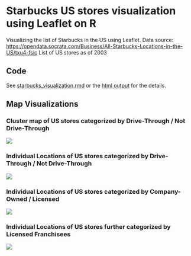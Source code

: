 # Starbucks US stores visualization using Leaflet on R

Visualizing the list of Starbucks in the US using Leaflet. 
Data source: https://opendata.socrata.com/Business/All-Starbucks-Locations-in-the-US/txu4-fsic
List of US stores as of 2003

## Code

See [starbucks_visualization.rmd](https://github.com/aannasw/starbucks-leaflet/blob/master/starbucks_visualization.Rmd) or the [html output](http://artiannaswamy.com/starbucks-leaflet/starbucks_visualization.html) for the details.

## Map Visualizations

### Cluster map of US stores categorized by Drive-Through / Not Drive-Through

<a href="http://artiannaswamy.com/starbucks-leaflet/maps/cluster_map_drive-through.html" target="_blank">
	<img src="starbucks-leaflet/images/cluster_map_drive-through.png" />
</a>

### Individual Locations of US stores categorized by Drive-Through / Not Drive-Through

<a href="http://artiannaswamy.com/starbucks-leaflet/maps/station_map_drive-through.html" target="_blank">
	<img src="starbucks-leaflet/images/station_map_drive-through.png" />
</a>

### Individual Locations of US stores categorized by Company-Owned / Licensed

<a href="http://artiannaswamy.com/starbucks-leaflet/maps/station_map_ownership-type.html" target="_blank">
	<img src="starbucks-leaflet/images/station_map_ownership-type.png" />
</a>

### Individual Locations of US stores further categorized by Licensed Franchisees

<a href="http://artiannaswamy.com/starbucks-leaflet/maps/station_map_franchise-type.html" target="_blank">
	<img src="starbucks-leaflet/images/station_map_franchise-type.png" />
</a>
